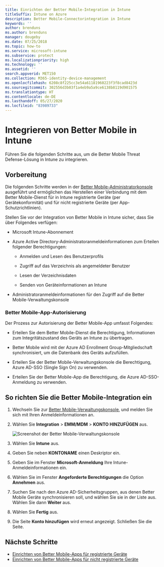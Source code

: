 ```yaml
---
title: Einrichten der Better Mobile-Integration in Intune
titleSuffix: Intune on Azure
description: Better Mobile-Connectorintegration in Intune
keywords: ''
author: brenduns
ms.author: brenduns
manager: dougeby
ms.date: 07/25/2018
ms.topic: how-to
ms.service: microsoft-intune
ms.subservice: protect
ms.localizationpriority: high
ms.technology: ''
ms.assetid: ''
search.appverid: MET150
ms.collection: M365-identity-device-management
ms.openlocfilehash: 6208c8f225cc3e54a61181960223f3f8cad8423d
ms.sourcegitcommit: 302556d3b03f1a4eb9a5a9ce6138b8119d901575
ms.translationtype: HT
ms.contentlocale: de-DE
ms.lasthandoff: 05/27/2020
ms.locfileid: "83989733"
---
```

# <a name="integrate-better-mobile-with-intune"></a>Integrieren von Better Mobile in Intune

Führen Sie die folgenden Schritte aus, um die Better Mobile Threat Defense-Lösung in Intune zu integrieren.

## <a name="before-you-begin"></a>Vorbereitung

Die folgenden Schritte werden in der [Better Mobile-Administratorkonsole](https://aad.bmobi.net) ausgeführt und ermöglichen das Herstellen einer Verbindung mit dem Better Mobile-Dienst für in Intune registrierte Geräte (per Gerätekonformität) und für nicht registrierte Geräte (per App-Schutzrichtlinien).

Stellen Sie vor der Integration von Better Mobile in Intune sicher, dass Sie über Folgendes verfügen:

- Microsoft Intune-Abonnement

- Azure Active Directory-Administratoranmeldeinformationen zum Erteilen folgender Berechtigungen:

  - Anmelden und Lesen des Benutzerprofils

  - Zugriff auf das Verzeichnis als angemeldeter Benutzer

  - Lesen der Verzeichnisdaten

  - Senden von Geräteinformationen an Intune

- Administratoranmeldeinformationen für den Zugriff auf die Better Mobile-Verwaltungskonsole

### <a name="better-mobile-app-authorization"></a>Better Mobile-App-Autorisierung

Der Prozess zur Autorisierung der Better Mobile-App umfasst Folgendes:

- Erteilen Sie dem Better Mobile-Dienst die Berechtigung, Informationen zum Integritätszustand des Geräts an Intune zu übertragen.

- Better Mobile wird mit der Azure AD Enrollment Group-Mitgliedschaft synchronisiert, um die Datenbank des Geräts aufzufüllen.

- Erteilen Sie der Better Mobile-Verwaltungskonsole die Berechtigung, Azure AD-SSO (Single Sign On) zu verwenden.

- Erteilen Sie der Better Mobile-App die Berechtigung, die Azure AD-SSO-Anmeldung zu verwenden.

## <a name="to-set-up-better-mobile-integration"></a>So richten Sie die Better Mobile-Integration ein

1. Wechseln Sie zur [Better Mobile-Verwaltungskonsole](https://aad.bmobi.net), und melden Sie sich mit Ihren Anmeldeinformationen an.
2. Wählen Sie **Integration** > **EMM/MDM** > **KONTO HINZUFÜGEN** aus.

     ![Screenshot der Better Mobile-Verwaltungskonsole](./media/better-mobile-mtd-connector-integration/better_mobile_console.png)

3. Wählen Sie **Intune** aus.
4. Geben Sie neben **KONTONAME** einen Deskriptor ein.
5. Geben Sie im Fenster **Microsoft-Anmeldung** Ihre Intune-Anmeldeinformationen ein.
6. Wählen Sie im Fenster **Angeforderte Berechtigungen** die Option **Annehmen** aus.
7. Suchen Sie nach den Azure AD-Sicherheitsgruppen, aus denen Better Mobile Geräte synchronisieren soll, und wählen Sie sie in der Liste aus. Wählen Sie dann **Weiter** aus.
8. Wählen Sie **Fertig** aus.
9. Die Seite **Konto hinzufügen** wird erneut angezeigt. Schließen Sie die Seite.

## <a name="next-steps"></a>Nächste Schritte

- [Einrichten von Better Mobile-Apps für registrierte Geräte](mtd-apps-ios-app-configuration-policy-add-assign.md)
- [Einrichten von Better Mobile-Apps für nicht registrierte Geräte](mtd-add-apps-unenrolled-devices.md)
